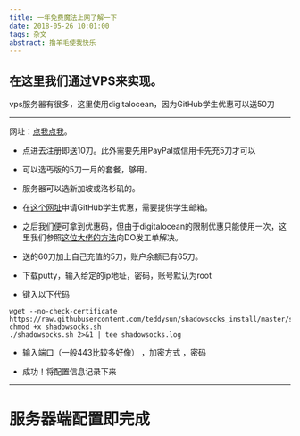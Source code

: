 ```yaml
---
title: 一年免费魔法上网了解一下
date: 2018-05-26 10:01:00
tags: 杂文
abstract: 撸羊毛使我快乐
---
```

## 在这里我们通过VPS来实现。

vps服务器有很多，这里使用digitalocean，因为GitHub学生优惠可以送50刀

---
网址：[点我点我](https://m.do.co/c/953068eede9a)。

- 点进去注册即送10刀。此外需要先用PayPal或信用卡先充5刀才可以

- 可以选丐版的5刀一月的套餐，够用。

- 服务器可以选新加坡或洛杉矶的。

- 在[这个网址](https://education.github.com/pack)申请GitHub学生优惠，需要提供学生邮箱。

- 之后我们便可拿到优惠码，但由于digitalocean的限制优惠只能使用一次，这里我们参照[这位大佬的方法](https://blog.csdn.net/u013383596/article/details/78796977)向DO发工单解决。

- 送的60刀加上自己充值的5刀，账户余额已有65刀。

- 下载putty，输入给定的ip地址，密码，账号默认为root

- 键入以下代码
```shell
wget --no-check-certificate https://raw.githubusercontent.com/teddysun/shadowsocks_install/master/shadowsocks.sh  
chmod +x shadowsocks.sh  
./shadowsocks.sh 2>&1 | tee shadowsocks.log  
```
- 输入端口（一般443比较多好像） ，加密方式 ，密码

- 成功！将配置信息记录下来

---
# 服务器端配置即完成